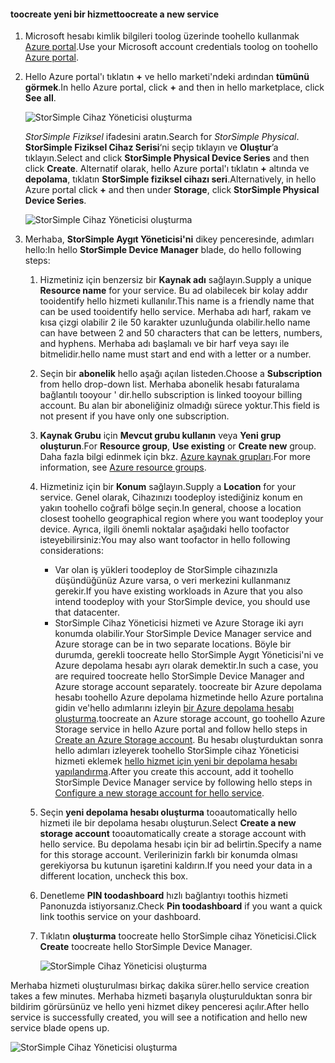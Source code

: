 <!--author=alkohli last changed:02/10/2017-->


#### <a name="toocreate-a-new-service"></a><span data-ttu-id="b52e7-101">toocreate yeni bir hizmet</span><span class="sxs-lookup"><span data-stu-id="b52e7-101">toocreate a new service</span></span>

1. <span data-ttu-id="b52e7-102">Microsoft hesabı kimlik bilgileri toolog üzerinde toohello kullanmak [Azure portal](https://portal.azure.com/).</span><span class="sxs-lookup"><span data-stu-id="b52e7-102">Use your Microsoft account credentials toolog on toohello [Azure portal](https://portal.azure.com/).</span></span>

2. <span data-ttu-id="b52e7-103">Hello Azure portal'ı tıklatın  **+**  ve hello marketi'ndeki ardından **tümünü görmek**.</span><span class="sxs-lookup"><span data-stu-id="b52e7-103">In hello Azure portal, click **+** and then in hello marketplace, click **See all**.</span></span>

    ![StorSimple Cihaz Yöneticisi oluşturma](./media/storsimple-8000-create-new-service/createssdevman1.png)

    <span data-ttu-id="b52e7-105">_StorSimple Fiziksel_ ifadesini aratın.</span><span class="sxs-lookup"><span data-stu-id="b52e7-105">Search for _StorSimple Physical_.</span></span> <span data-ttu-id="b52e7-106">**StorSimple Fiziksel Cihaz Serisi**‘ni seçip tıklayın ve **Oluştur**’a tıklayın.</span><span class="sxs-lookup"><span data-stu-id="b52e7-106">Select and click **StorSimple Physical Device Series** and then click **Create**.</span></span> <span data-ttu-id="b52e7-107">Alternatif olarak, hello Azure portal'ı tıklatın  **+**  altında ve **depolama**, tıklatın **StorSimple fiziksel cihazı seri**.</span><span class="sxs-lookup"><span data-stu-id="b52e7-107">Alternatively, in hello Azure portal click **+** and then under **Storage**, click **StorSimple Physical Device Series**.</span></span>

    ![StorSimple Cihaz Yöneticisi oluşturma](./media/storsimple-8000-create-new-service/createssdevman11.png)

3. <span data-ttu-id="b52e7-109">Merhaba, **StorSimple Aygıt Yöneticisi'ni** dikey penceresinde, adımları hello:</span><span class="sxs-lookup"><span data-stu-id="b52e7-109">In hello **StorSimple Device Manager** blade, do hello following steps:</span></span>
   
   1. <span data-ttu-id="b52e7-110">Hizmetiniz için benzersiz bir **Kaynak adı** sağlayın.</span><span class="sxs-lookup"><span data-stu-id="b52e7-110">Supply a unique **Resource name** for your service.</span></span> <span data-ttu-id="b52e7-111">Bu ad olabilecek bir kolay addır tooidentify hello hizmeti kullanılır.</span><span class="sxs-lookup"><span data-stu-id="b52e7-111">This name is a friendly name that can be used tooidentify hello service.</span></span> <span data-ttu-id="b52e7-112">Merhaba adı harf, rakam ve kısa çizgi olabilir 2 ile 50 karakter uzunluğunda olabilir.</span><span class="sxs-lookup"><span data-stu-id="b52e7-112">hello name can have between 2 and 50 characters that can be letters, numbers, and hyphens.</span></span> <span data-ttu-id="b52e7-113">Merhaba adı başlamalı ve bir harf veya sayı ile bitmelidir.</span><span class="sxs-lookup"><span data-stu-id="b52e7-113">hello name must start and end with a letter or a number.</span></span>

   2. <span data-ttu-id="b52e7-114">Seçin bir **abonelik** hello aşağı açılan listeden.</span><span class="sxs-lookup"><span data-stu-id="b52e7-114">Choose a **Subscription** from hello drop-down list.</span></span> <span data-ttu-id="b52e7-115">Merhaba abonelik hesabı faturalama bağlantılı tooyour ' dir.</span><span class="sxs-lookup"><span data-stu-id="b52e7-115">hello subscription is linked tooyour billing account.</span></span> <span data-ttu-id="b52e7-116">Bu alan bir aboneliğiniz olmadığı sürece yoktur.</span><span class="sxs-lookup"><span data-stu-id="b52e7-116">This field is not present if you have only one subscription.</span></span>

   3. <span data-ttu-id="b52e7-117">**Kaynak Grubu** için **Mevcut grubu kullanın** veya **Yeni grup oluşturun**.</span><span class="sxs-lookup"><span data-stu-id="b52e7-117">For **Resource group**, **Use existing** or **Create new** group.</span></span> <span data-ttu-id="b52e7-118">Daha fazla bilgi edinmek için bkz. [Azure kaynak grupları](https://azure.microsoft.com/documentation/articles/virtual-machines-windows-infrastructure-resource-groups-guidelines/).</span><span class="sxs-lookup"><span data-stu-id="b52e7-118">For more information, see [Azure resource groups](https://azure.microsoft.com/documentation/articles/virtual-machines-windows-infrastructure-resource-groups-guidelines/).</span></span>
   
   4. <span data-ttu-id="b52e7-119">Hizmetiniz için bir **Konum** sağlayın.</span><span class="sxs-lookup"><span data-stu-id="b52e7-119">Supply a **Location** for your service.</span></span> <span data-ttu-id="b52e7-120">Genel olarak, Cihazınızı toodeploy istediğiniz konum en yakın toohello coğrafi bölge seçin.</span><span class="sxs-lookup"><span data-stu-id="b52e7-120">In general, choose a location closest toohello geographical region where you want toodeploy your device.</span></span> <span data-ttu-id="b52e7-121">Ayrıca, ilgili önemli noktalar aşağıdaki hello toofactor isteyebilirsiniz:</span><span class="sxs-lookup"><span data-stu-id="b52e7-121">You may also want toofactor in hello following considerations:</span></span> 
      
      * <span data-ttu-id="b52e7-122">Var olan iş yükleri toodeploy de StorSimple cihazınızla düşündüğünüz Azure varsa, o veri merkezini kullanmanız gerekir.</span><span class="sxs-lookup"><span data-stu-id="b52e7-122">If you have existing workloads in Azure that you also intend toodeploy with your StorSimple device, you should use that datacenter.</span></span>
      * <span data-ttu-id="b52e7-123">StorSimple Cihaz Yöneticisi hizmeti ve Azure Storage iki ayrı konumda olabilir.</span><span class="sxs-lookup"><span data-stu-id="b52e7-123">Your StorSimple Device Manager service and Azure storage can be in two separate locations.</span></span> <span data-ttu-id="b52e7-124">Böyle bir durumda, gerekli toocreate hello StorSimple Aygıt Yöneticisi'ni ve Azure depolama hesabı ayrı olarak demektir.</span><span class="sxs-lookup"><span data-stu-id="b52e7-124">In such a case, you are required toocreate hello StorSimple Device Manager and Azure storage account separately.</span></span> <span data-ttu-id="b52e7-125">toocreate bir Azure depolama hesabı toohello Azure depolama hizmetinde hello Azure portalına gidin ve'hello adımlarını izleyin [bir Azure depolama hesabı oluşturma](../articles/storage/common/storage-create-storage-account.md#create-a-storage-account).</span><span class="sxs-lookup"><span data-stu-id="b52e7-125">toocreate an Azure storage account, go toohello Azure Storage service in hello Azure portal and follow hello steps in [Create an Azure Storage account](../articles/storage/common/storage-create-storage-account.md#create-a-storage-account).</span></span> <span data-ttu-id="b52e7-126">Bu hesabı oluşturduktan sonra hello adımları izleyerek toohello StorSimple cihaz Yöneticisi hizmeti eklemek [hello hizmet için yeni bir depolama hesabı yapılandırma](../articles/storsimple/storsimple-8000-deployment-walkthrough-u2.md#configure-a-new-storage-account-for-the-service).</span><span class="sxs-lookup"><span data-stu-id="b52e7-126">After you create this account, add it toohello StorSimple Device Manager service by following hello steps in [Configure a new storage account for hello service](../articles/storsimple/storsimple-8000-deployment-walkthrough-u2.md#configure-a-new-storage-account-for-the-service).</span></span>

   5. <span data-ttu-id="b52e7-127">Seçin **yeni depolama hesabı oluşturma** tooautomatically hello hizmeti ile bir depolama hesabı oluşturun.</span><span class="sxs-lookup"><span data-stu-id="b52e7-127">Select **Create a new storage account** tooautomatically create a storage account with hello service.</span></span> <span data-ttu-id="b52e7-128">Bu depolama hesabı için bir ad belirtin.</span><span class="sxs-lookup"><span data-stu-id="b52e7-128">Specify a name for this storage account.</span></span> <span data-ttu-id="b52e7-129">Verilerinizin farklı bir konumda olması gerekiyorsa bu kutunun işaretini kaldırın.</span><span class="sxs-lookup"><span data-stu-id="b52e7-129">If you need your data in a different location, uncheck this box.</span></span>

   6. <span data-ttu-id="b52e7-130">Denetleme **PIN toodashboard** hızlı bağlantıyı toothis hizmeti Panonuzda istiyorsanız.</span><span class="sxs-lookup"><span data-stu-id="b52e7-130">Check **Pin toodashboard** if you want a quick link toothis service on your dashboard.</span></span>
      
   7. <span data-ttu-id="b52e7-131">Tıklatın **oluşturma** toocreate hello StorSimple cihaz Yöneticisi.</span><span class="sxs-lookup"><span data-stu-id="b52e7-131">Click **Create** toocreate hello StorSimple Device Manager.</span></span>

       ![StorSimple Cihaz Yöneticisi oluşturma](./media/storsimple-8000-create-new-service/createssdevman2.png)
   
<span data-ttu-id="b52e7-133">Merhaba hizmeti oluşturulması birkaç dakika sürer.</span><span class="sxs-lookup"><span data-stu-id="b52e7-133">hello service creation takes a few minutes.</span></span> <span data-ttu-id="b52e7-134">Merhaba hizmeti başarıyla oluşturulduktan sonra bir bildirim görürsünüz ve hello yeni hizmet dikey penceresi açılır.</span><span class="sxs-lookup"><span data-stu-id="b52e7-134">After hello service is successfully created, you will see a notification and hello new service blade opens up.</span></span>
   
![StorSimple Cihaz Yöneticisi oluşturma](./media/storsimple-8000-create-new-service/createssdevman5.png)


